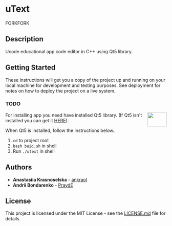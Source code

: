 # uText
FORKFORK
## Description

Ucode educational app code editor in C++ using Qt5 library.

## Getting Started

These instructions will get you a copy of the project up and running on your local machine for development and testing purposes.
See deployment for notes on how to deploy the project on a live system.

### TODO

<img src="https://upload.wikimedia.org/wikipedia/commons/thumb/0/0b/Qt_logo_2016.svg/1200px-Qt_logo_2016.svg.png" align="right" width="60" height="44">

For installing app you need have installed Qt5 library.
(If Qt5 isn't installed you can get it [HERE](https://www.qt.io)).

When Qt5 is installed, follow the instructions below..

1. `cd` to project root
2. `bash buid.sh` in shell
3. Run `./utext` in shell

## Authors

* **Anastasiia Krasnoselska** - [ankraol](https://github.com/ankraol)
* **Andrii Bondarenko** - [PraydE](https://github.com/PraydE007)

## License

This project is licensed under the MIT License - see the [LICENSE.md](LICENSE.md) file for details

